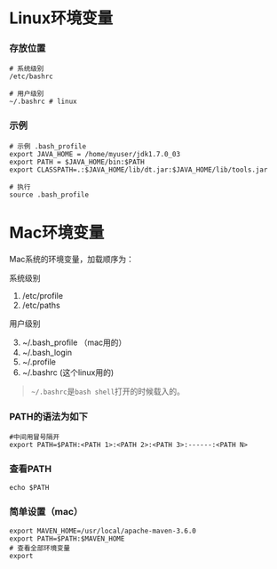 # Linux环境变量
### 存放位置
```
# 系统级别
/etc/bashrc

# 用户级别
~/.bashrc # linux
```

### 示例
```
# 示例 .bash_profile
export JAVA_HOME = /home/myuser/jdk1.7.0_03
export PATH = $JAVA_HOME/bin:$PATH
export CLASSPATH=.:$JAVA_HOME/lib/dt.jar:$JAVA_HOME/lib/tools.jar

# 执行
source .bash_profile
```

# Mac环境变量
Mac系统的环境变量，加载顺序为：

系统级别
1. /etc/profile
2. /etc/paths

用户级别

3. ~/.bash_profile （mac用的）
4. ~/.bash_login
5. ~/.profile
6. ~/.bashrc (这个linux用的)
> `~/.bashrc`是`bash shell`打开的时候载入的。

### PATH的语法为如下
```shell
#中间用冒号隔开
export PATH=$PATH:<PATH 1>:<PATH 2>:<PATH 3>:------:<PATH N>
```
### 查看PATH
```shell
echo $PATH
```
### 简单设置（mac）
```
export MAVEN_HOME=/usr/local/apache-maven-3.6.0
export PATH=$PATH:$MAVEN_HOME
# 查看全部环境变量
export
```

